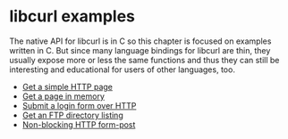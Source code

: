# libcurl examples

The native API for libcurl is in C so this chapter is focused on examples
written in C. But since many language bindings for libcurl are thin, they
usually expose more or less the same functions and thus they can still be
interesting and educational for users of other languages, too.

 * [Get a simple HTTP page](get.md)
 * [Get a page in memory](getinmem.md)
 * [Submit a login form over HTTP](login.md)
 * [Get an FTP directory listing](ftplist.md)
 * [Non-blocking HTTP form-post](http-ul-nonblock.md)

